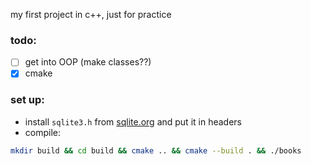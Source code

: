 my first project in c++, just for practice 


### todo:
- [ ] get into OOP (make classes??)
- [x] cmake 

### set up:
- install `sqlite3.h` from [sqlite.org](https://www.sqlite.org/download.html) and put it in headers
- compile:
```bash
mkdir build && cd build && cmake .. && cmake --build . && ./books
```


